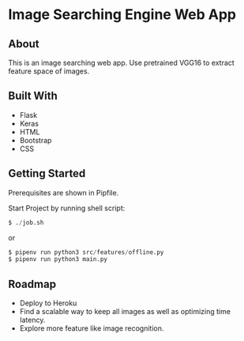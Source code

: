 # Image Searching Engine Web App

## About

This is an image searching web app. Use pretrained VGG16 to extract feature space of images.

## Built With

* Flask
* Keras
* HTML
* Bootstrap
* CSS

## Getting Started

Prerequisites are shown in Pipfile. 

Start Project by running shell script:
```python
$ ./job.sh
```
or
```python
$ pipenv run python3 src/features/offline.py
$ pipenv run python3 main.py
```

## Roadmap
* Deploy to Heroku
* Find a scalable way to keep all images as well as optimizing time latency.
* Explore more feature like image recognition. 
